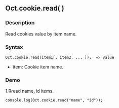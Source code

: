## Oct.cookie.read( )

### Description

Read cookies value by item name.

### Syntax
	Oct.cookie.read(item1[, item2, ... ]);  => value

- item: <String> Cookie item name.

### Demo

1.Rread name, id items.

	console.log(Oct.cookie.read("name", "id"));
